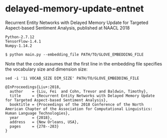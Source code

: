 # delayed-memory-update-entnet
Recurrent Entity Networks with Delayed Memory Update for Targeted Aspect-based Sentiment Analysis, published at NAACL 2018

```
Python-2.7.12
TensorFlow-1.4.1
Numpy-1.14.2
```

```shell
$ python main.py --embedding_file PATH/TO/GLOVE_EMBEDDING_FILE
```

Note that the code assumes that the first line in the embedding file specifies the vocabulary size and dimension size:
```shell
sed -i '1i VOCAB_SIZE DIM_SIZE' PATH/TO/GLOVE_EMBEDDING_FILE
```

```
@InProceedings{Liu+:2018,
  author    = {Liu, Fei  and Cohn, Trevor and Baldwin, Timothy},
  title     = {Recurrent Entity Networks with Delayed Memory Update for Targeted Aspect-based Sentiment Analysis},
  booktitle = {Proceedings of the 2018 Conference of the North American Chapter of the Association for Computational Linguistics: Human Language Technologies},
  year      = {2018},
  address   = {New Orleans, USA},
  pages     = {278--283}
}
```
